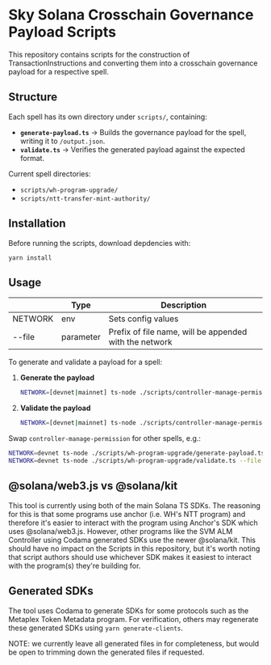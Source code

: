 # Sky Solana Crosschain Governance Payload Scripts

This repository contains scripts for the construction of TransactionInstructions and converting them into a crosschain governance payload for a respective spell.

## Structure

Each spell has its own directory under `scripts/`, containing:

- **`generate-payload.ts`** → Builds the governance payload for the spell, writing it to `/output.json`.
- **`validate.ts`** → Verifies the generated payload against the expected format.

Current spell directories:

- `scripts/wh-program-upgrade/`
- `scripts/ntt-transfer-mint-authority/`

## Installation

Before running the scripts, download depdencies with:

```
yarn install
```

## Usage

|         | Type      | Description                                            |
| ------- | --------- | ------------------------------------------------------ |
| NETWORK | env       | Sets config values                                     |
| --file  | parameter | Prefix of file name, will be appended with the network |

To generate and validate a payload for a spell:

1. **Generate the payload**

   ```bash
   NETWORK=[devnet|mainnet] ts-node ./scripts/controller-manage-permission/generate-payload.ts --file manage-permissions
   ```

2. **Validate the payload**
   ```bash
   NETWORK=[devnet|mainnet] ts-node ./scripts/controller-manage-permission/validate.ts --file manage-permissions
   ```

Swap `controller-manage-permission` for other spells, e.g.:

```bash
NETWORK=devnet ts-node ./scripts/wh-program-upgrade/generate-payload.ts --file program-upgrade
NETWORK=devnet ts-node ./scripts/wh-program-upgrade/validate.ts --file program-upgrade
```

## @solana/web3.js vs @solana/kit

This tool is currently using both of the main Solana TS SDKs. The reasoning for this is that some programs use anchor (i.e. WH's NTT program) and therefore it's easier to interact with the program using Anchor's SDK which uses @solana/web3.js. However, other programs like the SVM ALM Controller using Codama generated SDKs use the newer @solana/kit. This should have no impact on the Scripts in this repository, but it's worth noting that script authors should use whichever SDK makes it easiest to interact with the program(s) they're building for.

## Generated SDKs

The tool uses Codama to generate SDKs for some protocols such as the Metaplex Token Metadata program. For verification, others may regenerate these generated SDKs using `yarn generate-clients`.

NOTE: we currently leave all generated files in for completeness, but would be open to trimming down the generated files if requested.
